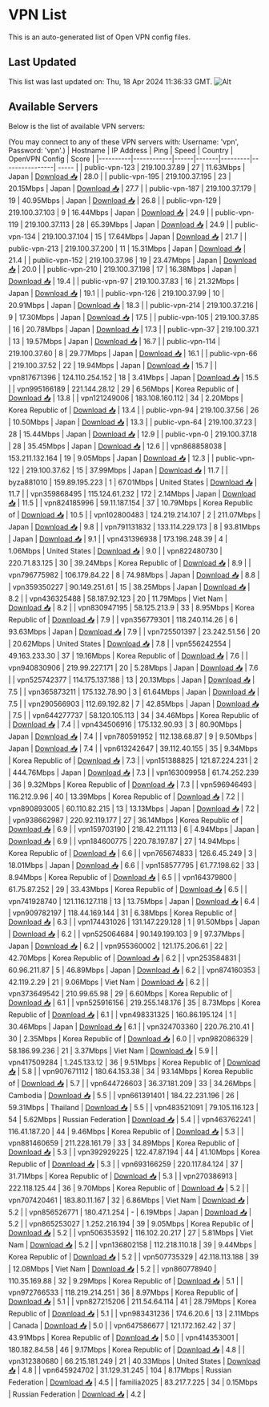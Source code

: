 # VPN List

This is an auto-generated list of Open VPN config files.

## Last Updated

This list was last updated on: Thu, 18 Apr 2024 11:36:33 GMT.
![Alt](https://repobeats.axiom.co/api/embed/186b98318ef1479477931607c1ad7d823f12451f.svg "Repobeats analytics image")

## Available Servers

Below is the list of available VPN servers:

(You may connect to any of these VPN servers with: Username: 'vpn', Password: 'vpn'.)
| Hostname | IP Address | Ping | Speed | Country | OpenVPN Config | Score |
|----------|------------|------|-------|---------|----------------| ----- |
| public-vpn-123 | 219.100.37.89 | 27 | 11.63Mbps | Japan | [Download 📥](./configs/server_0_JP.ovpn) | 28.0 |
| public-vpn-195 | 219.100.37.195 | 23 | 20.15Mbps | Japan | [Download 📥](./configs/server_1_JP.ovpn) | 27.7 |
| public-vpn-187 | 219.100.37.179 | 19 | 40.95Mbps | Japan | [Download 📥](./configs/server_2_JP.ovpn) | 26.8 |
| public-vpn-129 | 219.100.37.103 | 9 | 16.44Mbps | Japan | [Download 📥](./configs/server_3_JP.ovpn) | 24.9 |
| public-vpn-119 | 219.100.37.113 | 28 | 65.39Mbps | Japan | [Download 📥](./configs/server_4_JP.ovpn) | 24.9 |
| public-vpn-134 | 219.100.37.104 | 15 | 17.64Mbps | Japan | [Download 📥](./configs/server_5_JP.ovpn) | 21.7 |
| public-vpn-213 | 219.100.37.200 | 11 | 15.31Mbps | Japan | [Download 📥](./configs/server_6_JP.ovpn) | 21.4 |
| public-vpn-152 | 219.100.37.96 | 19 | 23.47Mbps | Japan | [Download 📥](./configs/server_7_JP.ovpn) | 20.0 |
| public-vpn-210 | 219.100.37.198 | 17 | 16.38Mbps | Japan | [Download 📥](./configs/server_8_JP.ovpn) | 19.4 |
| public-vpn-97 | 219.100.37.83 | 16 | 21.32Mbps | Japan | [Download 📥](./configs/server_9_JP.ovpn) | 19.1 |
| public-vpn-126 | 219.100.37.99 | 10 | 20.91Mbps | Japan | [Download 📥](./configs/server_10_JP.ovpn) | 18.3 |
| public-vpn-214 | 219.100.37.216 | 9 | 17.30Mbps | Japan | [Download 📥](./configs/server_11_JP.ovpn) | 17.5 |
| public-vpn-105 | 219.100.37.85 | 16 | 20.78Mbps | Japan | [Download 📥](./configs/server_12_JP.ovpn) | 17.3 |
| public-vpn-37 | 219.100.37.1 | 13 | 19.57Mbps | Japan | [Download 📥](./configs/server_13_JP.ovpn) | 16.7 |
| public-vpn-114 | 219.100.37.60 | 8 | 29.77Mbps | Japan | [Download 📥](./configs/server_14_JP.ovpn) | 16.1 |
| public-vpn-66 | 219.100.37.52 | 22 | 19.94Mbps | Japan | [Download 📥](./configs/server_15_JP.ovpn) | 15.7 |
| vpn817671396 | 124.110.254.152 | 18 | 3.41Mbps | Japan | [Download 📥](./configs/server_16_JP.ovpn) | 15.5 |
| vpn995166189 | 221.144.28.12 | 29 | 6.56Mbps | Korea Republic of | [Download 📥](./configs/server_17_KR.ovpn) | 13.8 |
| vpn121249006 | 183.108.160.112 | 34 | 2.20Mbps | Korea Republic of | [Download 📥](./configs/server_18_KR.ovpn) | 13.4 |
| public-vpn-94 | 219.100.37.56 | 26 | 10.50Mbps | Japan | [Download 📥](./configs/server_19_JP.ovpn) | 13.3 |
| public-vpn-64 | 219.100.37.23 | 28 | 15.44Mbps | Japan | [Download 📥](./configs/server_20_JP.ovpn) | 12.9 |
| public-vpn-0 | 219.100.37.18 | 28 | 35.45Mbps | Japan | [Download 📥](./configs/server_21_JP.ovpn) | 12.6 |
| vpn868858038 | 153.211.132.164 | 19 | 9.05Mbps | Japan | [Download 📥](./configs/server_22_JP.ovpn) | 12.3 |
| public-vpn-122 | 219.100.37.62 | 15 | 37.99Mbps | Japan | [Download 📥](./configs/server_23_JP.ovpn) | 11.7 |
| byza881010 | 159.89.195.223 | 1 | 67.01Mbps | United States | [Download 📥](./configs/server_24_US.ovpn) | 11.7 |
| vpn359868495 | 115.124.61.232 | 172 | 2.14Mbps | Japan | [Download 📥](./configs/server_25_JP.ovpn) | 11.5 |
| vpn824185996 | 59.11.187.154 | 37 | 10.79Mbps | Korea Republic of | [Download 📥](./configs/server_26_KR.ovpn) | 10.5 |
| vpn102800483 | 124.219.214.107 | 2 | 211.07Mbps | Japan | [Download 📥](./configs/server_27_JP.ovpn) | 9.8 |
| vpn791131832 | 133.114.229.173 | 8 | 93.81Mbps | Japan | [Download 📥](./configs/server_28_JP.ovpn) | 9.1 |
| vpn431396938 | 173.198.248.39 | 4 | 1.06Mbps | United States | [Download 📥](./configs/server_29_US.ovpn) | 9.0 |
| vpn822480730 | 220.71.83.125 | 30 | 39.24Mbps | Korea Republic of | [Download 📥](./configs/server_30_KR.ovpn) | 8.9 |
| vpn796775982 | 106.179.84.22 | 8 | 74.98Mbps | Japan | [Download 📥](./configs/server_31_JP.ovpn) | 8.8 |
| vpn359350227 | 90.149.251.61 | 15 | 38.25Mbps | Japan | [Download 📥](./configs/server_32_JP.ovpn) | 8.2 |
| vpn436325488 | 58.187.92.123 | 20 | 11.79Mbps | Viet Nam | [Download 📥](./configs/server_33_VN.ovpn) | 8.2 |
| vpn830947195 | 58.125.213.9 | 33 | 8.95Mbps | Korea Republic of | [Download 📥](./configs/server_34_KR.ovpn) | 7.9 |
| vpn356779301 | 118.240.114.26 | 6 | 93.63Mbps | Japan | [Download 📥](./configs/server_35_JP.ovpn) | 7.9 |
| vpn725501397 | 23.242.51.56 | 20 | 20.62Mbps | United States | [Download 📥](./configs/server_36_US.ovpn) | 7.8 |
| vpn556242554 | 49.163.233.30 | 37 | 19.16Mbps | Korea Republic of | [Download 📥](./configs/server_37_KR.ovpn) | 7.6 |
| vpn940830906 | 219.99.227.171 | 20 | 5.28Mbps | Japan | [Download 📥](./configs/server_38_JP.ovpn) | 7.6 |
| vpn525742377 | 114.175.137.188 | 13 | 20.13Mbps | Japan | [Download 📥](./configs/server_39_JP.ovpn) | 7.5 |
| vpn365873211 | 175.132.78.90 | 3 | 61.64Mbps | Japan | [Download 📥](./configs/server_40_JP.ovpn) | 7.5 |
| vpn290566903 | 112.69.192.82 | 7 | 42.85Mbps | Japan | [Download 📥](./configs/server_41_JP.ovpn) | 7.5 |
| vpn644277737 | 58.120.105.113 | 34 | 34.46Mbps | Korea Republic of | [Download 📥](./configs/server_42_KR.ovpn) | 7.4 |
| vpn434506916 | 175.132.90.93 | 3 | 80.90Mbps | Japan | [Download 📥](./configs/server_43_JP.ovpn) | 7.4 |
| vpn780591952 | 112.138.68.87 | 9 | 9.50Mbps | Japan | [Download 📥](./configs/server_44_JP.ovpn) | 7.4 |
| vpn613242647 | 39.112.40.155 | 35 | 9.34Mbps | Korea Republic of | [Download 📥](./configs/server_45_KR.ovpn) | 7.3 |
| vpn151388825 | 121.87.224.231 | 2 | 444.76Mbps | Japan | [Download 📥](./configs/server_46_JP.ovpn) | 7.3 |
| vpn163009958 | 61.74.252.239 | 36 | 9.32Mbps | Korea Republic of | [Download 📥](./configs/server_47_KR.ovpn) | 7.3 |
| vpn596946493 | 116.212.9.96 | 40 | 13.39Mbps | Korea Republic of | [Download 📥](./configs/server_48_KR.ovpn) | 7.2 |
| vpn890893005 | 60.110.82.215 | 13 | 13.13Mbps | Japan | [Download 📥](./configs/server_49_JP.ovpn) | 7.2 |
| vpn938662987 | 220.92.119.177 | 27 | 36.14Mbps | Korea Republic of | [Download 📥](./configs/server_50_KR.ovpn) | 6.9 |
| vpn159703190 | 218.42.211.113 | 6 | 4.94Mbps | Japan | [Download 📥](./configs/server_51_JP.ovpn) | 6.9 |
| vpn184600775 | 220.78.197.87 | 27 | 14.94Mbps | Korea Republic of | [Download 📥](./configs/server_52_KR.ovpn) | 6.6 |
| vpn765674833 | 126.6.45.249 | 3 | 18.01Mbps | Japan | [Download 📥](./configs/server_53_JP.ovpn) | 6.6 |
| vpn158577795 | 61.77.198.62 | 33 | 8.94Mbps | Korea Republic of | [Download 📥](./configs/server_54_KR.ovpn) | 6.5 |
| vpn164379800 | 61.75.87.252 | 29 | 33.43Mbps | Korea Republic of | [Download 📥](./configs/server_55_KR.ovpn) | 6.5 |
| vpn741928740 | 121.116.127.118 | 13 | 13.75Mbps | Japan | [Download 📥](./configs/server_56_JP.ovpn) | 6.4 |
| vpn909782197 | 118.44.169.144 | 31 | 6.38Mbps | Korea Republic of | [Download 📥](./configs/server_57_KR.ovpn) | 6.3 |
| vpn174431026 | 131.147.229.128 | 1 | 91.50Mbps | Japan | [Download 📥](./configs/server_58_JP.ovpn) | 6.2 |
| vpn525064684 | 90.149.199.103 | 9 | 97.37Mbps | Japan | [Download 📥](./configs/server_59_JP.ovpn) | 6.2 |
| vpn955360002 | 121.175.206.61 | 22 | 42.70Mbps | Korea Republic of | [Download 📥](./configs/server_60_KR.ovpn) | 6.2 |
| vpn253584831 | 60.96.211.87 | 5 | 46.89Mbps | Japan | [Download 📥](./configs/server_61_JP.ovpn) | 6.2 |
| vpn874160353 | 42.119.2.29 | 21 | 9.06Mbps | Viet Nam | [Download 📥](./configs/server_62_VN.ovpn) | 6.2 |
| vpn373649542 | 210.99.65.98 | 29 | 6.60Mbps | Korea Republic of | [Download 📥](./configs/server_63_KR.ovpn) | 6.1 |
| vpn525916156 | 219.255.148.176 | 35 | 8.73Mbps | Korea Republic of | [Download 📥](./configs/server_64_KR.ovpn) | 6.1 |
| vpn498331325 | 160.86.195.124 | 1 | 30.46Mbps | Japan | [Download 📥](./configs/server_65_JP.ovpn) | 6.1 |
| vpn324703360 | 220.76.210.41 | 30 | 2.35Mbps | Korea Republic of | [Download 📥](./configs/server_66_KR.ovpn) | 6.0 |
| vpn982086329 | 58.186.99.236 | 21 | 3.37Mbps | Viet Nam | [Download 📥](./configs/server_67_VN.ovpn) | 5.9 |
| vpn417509284 | 1.245.133.12 | 36 | 9.51Mbps | Korea Republic of | [Download 📥](./configs/server_68_KR.ovpn) | 5.8 |
| vpn907671112 | 180.64.153.38 | 34 | 93.14Mbps | Korea Republic of | [Download 📥](./configs/server_69_KR.ovpn) | 5.7 |
| vpn644726603 | 36.37.181.209 | 33 | 34.26Mbps | Cambodia | [Download 📥](./configs/server_70_KH.ovpn) | 5.5 |
| vpn661391401 | 184.22.231.196 | 26 | 59.31Mbps | Thailand | [Download 📥](./configs/server_71_TH.ovpn) | 5.5 |
| vpn483521091 | 79.105.116.123 | 54 | 5.62Mbps | Russian Federation | [Download 📥](./configs/server_72_RU.ovpn) | 5.4 |
| vpn463762241 | 116.41.187.20 | 44 | 9.46Mbps | Korea Republic of | [Download 📥](./configs/server_73_KR.ovpn) | 5.3 |
| vpn881460659 | 211.228.161.79 | 33 | 34.89Mbps | Korea Republic of | [Download 📥](./configs/server_74_KR.ovpn) | 5.3 |
| vpn392929225 | 122.47.87.194 | 44 | 41.10Mbps | Korea Republic of | [Download 📥](./configs/server_75_KR.ovpn) | 5.3 |
| vpn693166259 | 220.117.84.124 | 37 | 31.71Mbps | Korea Republic of | [Download 📥](./configs/server_76_KR.ovpn) | 5.3 |
| vpn270386913 | 222.118.125.44 | 36 | 9.70Mbps | Korea Republic of | [Download 📥](./configs/server_77_KR.ovpn) | 5.2 |
| vpn707420461 | 183.80.11.167 | 32 | 6.86Mbps | Viet Nam | [Download 📥](./configs/server_78_VN.ovpn) | 5.2 |
| vpn856526771 | 180.47.1.254 | - | 6.19Mbps | Japan | [Download 📥](./configs/server_79_JP.ovpn) | 5.2 |
| vpn865253027 | 1.252.216.194 | 39 | 9.05Mbps | Korea Republic of | [Download 📥](./configs/server_80_KR.ovpn) | 5.2 |
| vpn506353592 | 116.102.20.217 | 27 | 5.81Mbps | Viet Nam | [Download 📥](./configs/server_81_VN.ovpn) | 5.2 |
| vpn136802158 | 112.218.110.18 | 39 | 9.44Mbps | Korea Republic of | [Download 📥](./configs/server_82_KR.ovpn) | 5.2 |
| vpn507735329 | 42.118.113.188 | 39 | 12.08Mbps | Viet Nam | [Download 📥](./configs/server_83_VN.ovpn) | 5.2 |
| vpn860778940 | 110.35.169.88 | 32 | 9.29Mbps | Korea Republic of | [Download 📥](./configs/server_84_KR.ovpn) | 5.1 |
| vpn972766533 | 118.219.214.251 | 36 | 8.97Mbps | Korea Republic of | [Download 📥](./configs/server_85_KR.ovpn) | 5.1 |
| vpn827215206 | 211.54.64.114 | 41 | 28.79Mbps | Korea Republic of | [Download 📥](./configs/server_86_KR.ovpn) | 5.1 |
| vpn983431236 | 174.6.20.6 | 13 | 2.11Mbps | Canada | [Download 📥](./configs/server_87_CA.ovpn) | 5.0 |
| vpn647586677 | 121.172.162.42 | 37 | 43.91Mbps | Korea Republic of | [Download 📥](./configs/server_88_KR.ovpn) | 5.0 |
| vpn414353001 | 180.182.84.58 | 46 | 9.17Mbps | Korea Republic of | [Download 📥](./configs/server_89_KR.ovpn) | 4.8 |
| vpn312380680 | 66.215.181.249 | 21 | 40.33Mbps | United States | [Download 📥](./configs/server_90_US.ovpn) | 4.8 |
| vpn645924702 | 31.129.31.245 | 104 | 8.17Mbps | Russian Federation | [Download 📥](./configs/server_91_RU.ovpn) | 4.5 |
| familia2025 | 83.217.7.225 | 34 | 0.15Mbps | Russian Federation | [Download 📥](./configs/server_92_RU.ovpn) | 4.2 |
